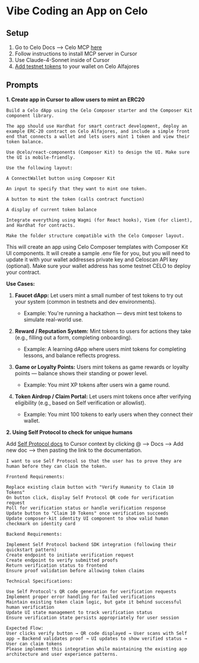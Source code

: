 # Vibe Coding an App on Celo

## Setup

1. Go to Celo Docs --> Celo MCP [here](https://docs.celo.org/build/mcp/composer-mcp)
2. Follow instructions to install MCP server in Cursor
3. Use Claude-4-Sonnet inside of Cursor
4. [Add testnet tokens](https://faucet.celo.org/alfajores) to your wallet on Celo Alfajores 

## Prompts

  **1. Create app in Cursor to allow users to mint an ERC20**

```
Build a Celo dApp using the Celo Composer starter and the Composer Kit component library.

The app should use Hardhat for smart contract development, deploy an example ERC-20 contract on Celo Alfajores, and include a simple front end that connects a wallet and lets users mint 1 token and view their token balance.

Use @celo/react-components (Composer Kit) to design the UI. Make sure the UI is mobile-friendly.

Use the following layout:

A ConnectWallet button using Composer Kit

An input to specify that they want to mint one token.

A button to mint the token (calls contract function)

A display of current token balance

Integrate everything using Wagmi (for React hooks), Viem (for client), and Hardhat for contracts.

Make the folder structure compatible with the Celo Composer layout.
```

This will create an app using Celo Composer templates with Composer Kit UI components. It will create a sample .env file for you, but you will need to update it with your wallet addresses private key and Celoscan API key (optional). Make sure your wallet address has some testnet CELO to deploy your contract. 

**Use Cases:**

1. **Faucet dApp:** Let users mint a small number of test tokens to try out your system (common in testnets and dev environments).
    - Example: You're running a hackathon — devs mint test tokens to simulate real-world use.

2. **Reward / Reputation System:** Mint tokens to users for actions they take (e.g., filling out a form, completing onboarding).
    - Example: A learning dApp where users mint tokens for completing lessons, and balance reflects progress.

3. **Game or Loyalty Points:** Users mint tokens as game rewards or loyalty points — balance shows their standing or power level.
    - Example: You mint XP tokens after users win a game round.

4. **Token Airdrop / Claim Portal:** Let users mint tokens once after verifying eligibility (e.g., based on Self verification or allowlist).
    - Example: You mint 100 tokens to early users when they connect their wallet.
  
**2. Using Self Protocol to check for unique humans**

Add [Self Protocol docs](https://docs.self.xyz/) to Cursor context by clicking @ --> Docs --> Add new doc --> then pasting the link to the documentation.
```
I want to use Self Protocol so that the user has to prove they are human before they can claim the token. 

Frontend Requirements:

Replace existing claim button with "Verify Humanity to Claim 10 Tokens"
On button click, display Self Protocol QR code for verification request
Poll for verification status or handle verification response
Update button to "Claim 10 Tokens" once verification succeeds
Update composer-kit identity UI component to show valid human checkmark on identity card

Backend Requirements:

Implement Self Protocol backend SDK integration (following their quickstart pattern)
Create endpoint to initiate verification request
Create endpoint to verify submitted proofs
Return verification status to frontend
Ensure proof validation before allowing token claims

Technical Specifications:

Use Self Protocol's QR code generation for verification requests
Implement proper error handling for failed verifications
Maintain existing token claim logic, but gate it behind successful human verification
Update UI state management to track verification status
Ensure verification state persists appropriately for user session

Expected Flow:
User clicks verify button → QR code displayed → User scans with Self app → Backend validates proof → UI updates to show verified status → User can claim tokens
Please implement this integration while maintaining the existing app architecture and user experience patterns.
```
